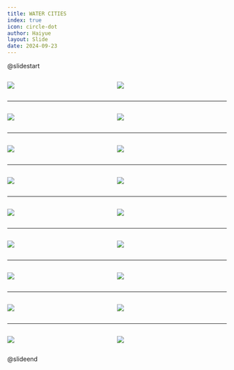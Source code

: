 ```yaml
---
title: WATER CITIES
index: true
icon: circle-dot
author: Haiyue
layout: Slide
date: 2024-09-23
---
```

 
@slidestart

<div style="display:flex">
<div style="flex:1">

![](/reading/english/Level-U/WATER%20CITIES/001.webp)
</div>
<div style="flex:1">

![](/reading/english/Level-U/WATER%20CITIES/002.webp)
</div>
</div>

---

<div style="display:flex">
<div style="flex:1">

![](/reading/english/Level-U/WATER%20CITIES/003.webp)
</div>
<div style="flex:1">

![](/reading/english/Level-U/WATER%20CITIES/004.webp)
</div>
</div>

---

<div style="display:flex">
<div style="flex:1">

![](/reading/english/Level-U/WATER%20CITIES/005.webp)
</div>
<div style="flex:1">

![](/reading/english/Level-U/WATER%20CITIES/006.webp)
</div>
</div>

---

<div style="display:flex">
<div style="flex:1">

![](/reading/english/Level-U/WATER%20CITIES/007.webp)
</div>
<div style="flex:1">

![](/reading/english/Level-U/WATER%20CITIES/008.webp)
</div>
</div>

---

<div style="display:flex">
<div style="flex:1">

![](/reading/english/Level-U/WATER%20CITIES/009.webp)
</div>
<div style="flex:1">

![](/reading/english/Level-U/WATER%20CITIES/010.webp)
</div>
</div>

---

<div style="display:flex">
<div style="flex:1">

![](/reading/english/Level-U/WATER%20CITIES/011.webp)
</div>
<div style="flex:1">

![](/reading/english/Level-U/WATER%20CITIES/012.webp)
</div>
</div>

---

<div style="display:flex">
<div style="flex:1">

![](/reading/english/Level-U/WATER%20CITIES/013.webp)
</div>
<div style="flex:1">

![](/reading/english/Level-U/WATER%20CITIES/014.webp)
</div>
</div>

---

<div style="display:flex">
<div style="flex:1">

![](/reading/english/Level-U/WATER%20CITIES/015.webp)
</div>
<div style="flex:1">

![](/reading/english/Level-U/WATER%20CITIES/016.webp)
</div>
</div>

---

<div style="display:flex">
<div style="flex:1">

![](/reading/english/Level-U/WATER%20CITIES/017.webp)
</div>
<div style="flex:1">

![](/reading/english/Level-U/WATER%20CITIES/018.webp)
</div>
</div>

@slideend